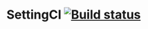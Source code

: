 # SettingCI [![Build status](https://ci.appveyor.com/api/projects/status/14l4rog1l5eql9ok?svg=true)](https://ci.appveyor.com/project/NAleshina/workwithappveyor)

